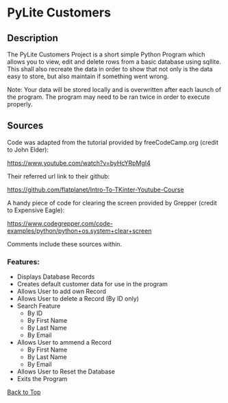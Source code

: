 # PyLite Customers

<scr img= "PyLite.png">

## Description

The PyLite Customers Project is a short simple Python Program which allows you to view, edit and delete rows from a basic database using sqllite. 
This shall also recreate the data in order to show that not only is the data easy to store, but also maintain if something went wrong.

Note: Your data will be stored locally and is overwritten after each launch of the program. The program may need to be ran twice in order to execute properly.

## Sources

Code was adapted from the tutorial provided by freeCodeCamp.org (credit to John Elder): 

https://www.youtube.com/watch?v=byHcYRpMgI4

Their referred url link to their github:

https://github.com/flatplanet/Intro-To-TKinter-Youtube-Course

A handy piece of code for clearing the screen provided by Grepper (credit to Expensive Eagle): 

https://www.codegrepper.com/code-examples/python/python+os.system+clear+screen

Comments include these sources within.

### Features:
- Displays Database Records
- Creates default customer data for use in the program
- Allows User to add own Record
- Allows User to delete a Record (By ID only)
- Search Feature
  - By ID
  - By First Name
  - By Last Name
  - By Email
- Allows User to ammend a Record
  - By First Name
  - By Last Name
  - By Email
- Allows User to Reset the Database
- Exits the Program

[Back to Top](#SQLLitePyProject)
